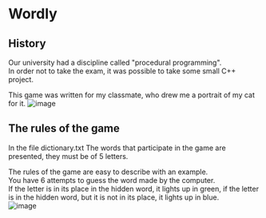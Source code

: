 # Wordly

## History

Our university had a discipline called "procedural programming".                                                                                                                                            
In order not to take the exam, it was possible to take some small C++ project.

This game was written for my classmate, who drew me a portrait of my cat for it.
![image](https://github.com/zpnst/wordly/assets/105946529/c8eaf8ff-5f22-4ec6-aa73-6982844d5046)

## The rules of the game

In the file dictionary.txt The words that participate in the game are presented, they must be of 5 letters.

The rules of the game are easy to describe with an example.                                                                                                                                                
You have 6 attempts to guess the word made by the computer.                                                                                                                                                
If the letter is in its place in the hidden word, it lights up in green, if the letter is in the hidden word, but it is not in its place, it lights up in blue.                                            
![image](https://github.com/zpnst/wordly/assets/105946529/79188bad-25bd-4da0-9114-2a7f611be23e)

